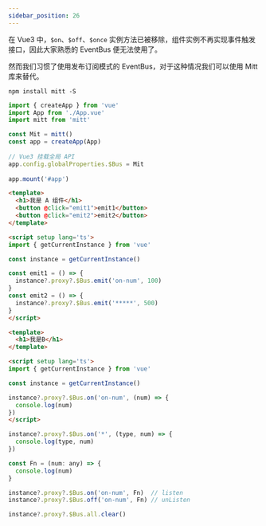 ```yaml
---
sidebar_position: 26
---
```


在 Vue3 中，`$on`、`$off`、`$once` 实例方法已被移除，组件实例不再实现事件触发接口，因此大家熟悉的 EventBus 便无法使用了。

然而我们习惯了使用发布订阅模式的 EventBus，对于这种情况我们可以使用 Mitt 库来替代。

```shell
npm install mitt -S
```

```js title="main.js"
import { createApp } from 'vue'
import App from './App.vue'
import mitt from 'mitt' 

const Mit = mitt() 
const app = createApp(App)
 
// Vue3 挂载全局 API
app.config.globalProperties.$Bus = Mit
 
app.mount('#app')
```

```html title="A 组件派发（emit）"
<template>
  <h1>我是 A 组件</h1>
  <button @click="emit1">emit1</button>
  <button @click="emit2">emit2</button>
</template>

<script setup lang='ts'>
import { getCurrentInstance } from 'vue'

const instance = getCurrentInstance()

const emit1 = () => {
  instance?.proxy?.$Bus.emit('on-num', 100)
}
const emit2 = () => {
  instance?.proxy?.$Bus.emit('*****', 500)
}
</script>
```

```html title="B 组件监听（on）"
<template>
  <h1>我是B</h1>
</template>

<script setup lang='ts'>
import { getCurrentInstance } from 'vue'

const instance = getCurrentInstance()

instance?.proxy?.$Bus.on('on-num', (num) => {
  console.log(num)
})
</script>
```

```js title="监听所有事件"
instance?.proxy?.$Bus.on('*', (type, num) => {
  console.log(type, num)
})
```

```js title="移除监听事件"
const Fn = (num: any) => {
  console.log(num)
}

instance?.proxy?.$Bus.on('on-num', Fn)  // listen
instance?.proxy?.$Bus.off('on-num', Fn) // unListen
```

```js title="清空所有监听"
instance?.proxy?.$Bus.all.clear() 
```
